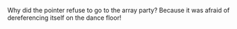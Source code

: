 Why did the pointer refuse to go to the array party? Because it was afraid of dereferencing itself on the dance floor!
